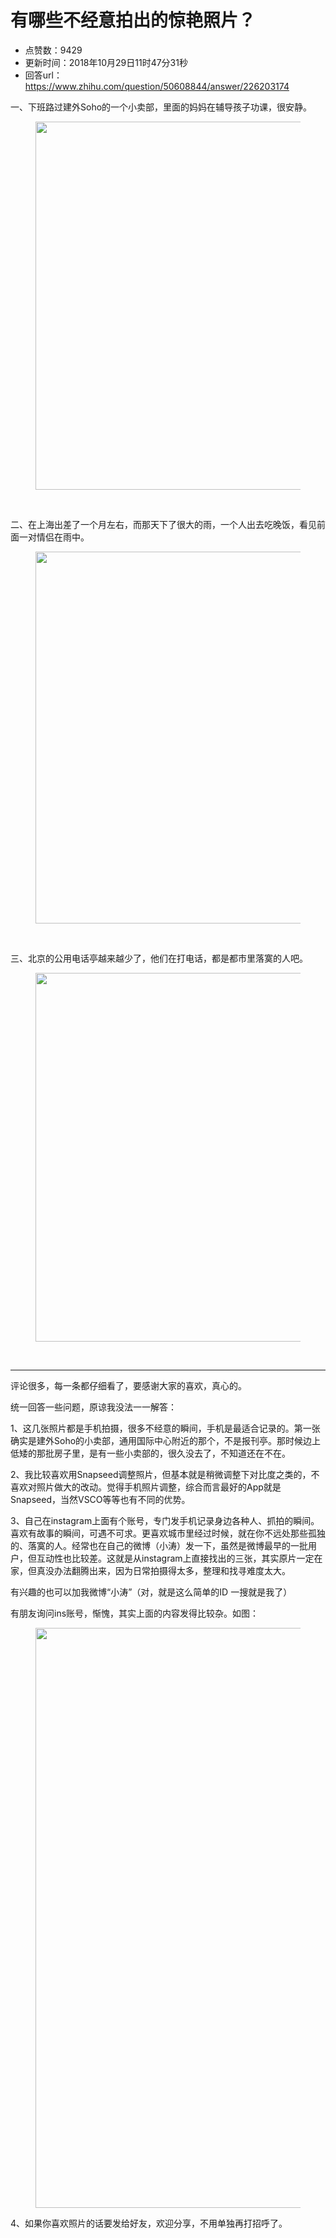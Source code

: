 # 有哪些不经意拍出的惊艳照片？
- 点赞数：9429
- 更新时间：2018年10月29日11时47分31秒
- 回答url：https://www.zhihu.com/question/50608844/answer/226203174
<body>
 <p data-pid="6xVzZnER">一、下班路过建外Soho的一个小卖部，里面的妈妈在辅导孩子功课，很安静。</p>
 <figure data-size="normal">
  <img src="https://pic1.zhimg.com/50/v2-71001c52bfd97f240ffc3524151ca449_720w.jpg?source=1940ef5c" data-caption="" data-size="normal" data-rawwidth="589" data-rawheight="592" data-original-token="v2-71001c52bfd97f240ffc3524151ca449" class="origin_image zh-lightbox-thumb" width="589" data-original="https://picx.zhimg.com/v2-71001c52bfd97f240ffc3524151ca449_r.jpg?source=1940ef5c">
 </figure>
 <p class="ztext-empty-paragraph"><br></p>
 <p data-pid="eIXDX6Q8">二、在上海出差了一个月左右，而那天下了很大的雨，一个人出去吃晚饭，看见前面一对情侣在雨中。</p>
 <figure data-size="normal">
  <img src="https://pica.zhimg.com/50/v2-0935bc58f35c8eee4bece08538e33fac_720w.jpg?source=1940ef5c" data-caption="" data-size="normal" data-rawwidth="595" data-rawheight="570" data-original-token="v2-0935bc58f35c8eee4bece08538e33fac" class="origin_image zh-lightbox-thumb" width="595" data-original="https://picx.zhimg.com/v2-0935bc58f35c8eee4bece08538e33fac_r.jpg?source=1940ef5c">
 </figure>
 <p class="ztext-empty-paragraph"><br></p>
 <p data-pid="kCBNanZv">三、北京的公用电话亭越来越少了，他们在打电话，都是都市里落寞的人吧。</p>
 <figure data-size="normal">
  <img src="https://pic1.zhimg.com/50/v2-be818c9a3e5c0e0be9f729b4bdc9021f_720w.jpg?source=1940ef5c" data-caption="" data-size="normal" data-rawwidth="590" data-rawheight="589" data-original-token="v2-be818c9a3e5c0e0be9f729b4bdc9021f" class="origin_image zh-lightbox-thumb" width="590" data-original="https://picx.zhimg.com/v2-be818c9a3e5c0e0be9f729b4bdc9021f_r.jpg?source=1940ef5c">
 </figure>
 <p class="ztext-empty-paragraph"><br></p>
 <hr>
 <p data-pid="0vzxGE14">评论很多，每一条都仔细看了，要感谢大家的喜欢，真心的。</p>
 <p data-pid="xJk2Gknn">统一回答一些问题，原谅我没法一一解答：</p>
 <p data-pid="1knuaShb">1、这几张照片都是手机拍摄，很多不经意的瞬间，手机是最适合记录的。第一张确实是建外Soho的小卖部，通用国际中心附近的那个，不是报刊亭。那时候边上低矮的那批房子里，是有一些小卖部的，很久没去了，不知道还在不在。</p>
 <p data-pid="O5lf2-CN">2、我比较喜欢用Snapseed调整照片，但基本就是稍微调整下对比度之类的，不喜欢对照片做大的改动。觉得手机照片调整，综合而言最好的App就是Snapseed，当然VSCO等等也有不同的优势。</p>
 <p data-pid="shQ9oi0b">3、自己在instagram上面有个账号，专门发手机记录身边各种人、抓拍的瞬间。喜欢有故事的瞬间，可遇不可求。更喜欢城市里经过时候，就在你不远处那些孤独的、落寞的人。经常也在自己的微博（小涛）发一下，虽然是微博最早的一批用户，但互动性也比较差。这就是从instagram上直接找出的三张，其实原片一定在家，但真没办法翻腾出来，因为日常拍摄得太多，整理和找寻难度太大。</p>
 <p data-pid="22hlA0AJ">有兴趣的也可以加我微博“小涛”（对，就是这么简单的ID 一搜就是我了）</p>
 <p data-pid="AlgC3xDt">有朋友询问ins账号，惭愧，其实上面的内容发得比较杂。如图：</p>
 <figure data-size="normal">
  <img src="https://picx.zhimg.com/50/v2-3a6bbfab0885d0d1094b773c9d4e31dd_720w.jpg?source=1940ef5c" data-caption="" data-size="normal" data-rawwidth="928" data-rawheight="651" data-original-token="v2-3a6bbfab0885d0d1094b773c9d4e31dd" class="origin_image zh-lightbox-thumb" width="928" data-original="https://picx.zhimg.com/v2-3a6bbfab0885d0d1094b773c9d4e31dd_r.jpg?source=1940ef5c">
 </figure>
 <p data-pid="Gx0ZDwj1">4、如果你喜欢照片的话要发给好友，欢迎分享，不用单独再打招呼了。</p>
</body>